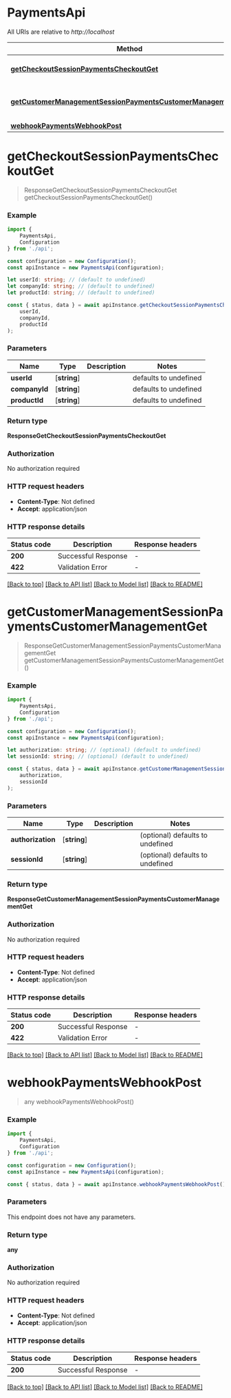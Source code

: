 # PaymentsApi

All URIs are relative to *http://localhost*

|Method | HTTP request | Description|
|------------- | ------------- | -------------|
|[**getCheckoutSessionPaymentsCheckoutGet**](#getcheckoutsessionpaymentscheckoutget) | **GET** /payments/checkout | Get Checkout Session|
|[**getCustomerManagementSessionPaymentsCustomerManagementGet**](#getcustomermanagementsessionpaymentscustomermanagementget) | **GET** /payments/customer/management | Get Customer Management Session|
|[**webhookPaymentsWebhookPost**](#webhookpaymentswebhookpost) | **POST** /payments/webhook | Webhook|

# **getCheckoutSessionPaymentsCheckoutGet**
> ResponseGetCheckoutSessionPaymentsCheckoutGet getCheckoutSessionPaymentsCheckoutGet()


### Example

```typescript
import {
    PaymentsApi,
    Configuration
} from './api';

const configuration = new Configuration();
const apiInstance = new PaymentsApi(configuration);

let userId: string; // (default to undefined)
let companyId: string; // (default to undefined)
let productId: string; // (default to undefined)

const { status, data } = await apiInstance.getCheckoutSessionPaymentsCheckoutGet(
    userId,
    companyId,
    productId
);
```

### Parameters

|Name | Type | Description  | Notes|
|------------- | ------------- | ------------- | -------------|
| **userId** | [**string**] |  | defaults to undefined|
| **companyId** | [**string**] |  | defaults to undefined|
| **productId** | [**string**] |  | defaults to undefined|


### Return type

**ResponseGetCheckoutSessionPaymentsCheckoutGet**

### Authorization

No authorization required

### HTTP request headers

 - **Content-Type**: Not defined
 - **Accept**: application/json


### HTTP response details
| Status code | Description | Response headers |
|-------------|-------------|------------------|
|**200** | Successful Response |  -  |
|**422** | Validation Error |  -  |

[[Back to top]](#) [[Back to API list]](../README.md#documentation-for-api-endpoints) [[Back to Model list]](../README.md#documentation-for-models) [[Back to README]](../README.md)

# **getCustomerManagementSessionPaymentsCustomerManagementGet**
> ResponseGetCustomerManagementSessionPaymentsCustomerManagementGet getCustomerManagementSessionPaymentsCustomerManagementGet()


### Example

```typescript
import {
    PaymentsApi,
    Configuration
} from './api';

const configuration = new Configuration();
const apiInstance = new PaymentsApi(configuration);

let authorization: string; // (optional) (default to undefined)
let sessionId: string; // (optional) (default to undefined)

const { status, data } = await apiInstance.getCustomerManagementSessionPaymentsCustomerManagementGet(
    authorization,
    sessionId
);
```

### Parameters

|Name | Type | Description  | Notes|
|------------- | ------------- | ------------- | -------------|
| **authorization** | [**string**] |  | (optional) defaults to undefined|
| **sessionId** | [**string**] |  | (optional) defaults to undefined|


### Return type

**ResponseGetCustomerManagementSessionPaymentsCustomerManagementGet**

### Authorization

No authorization required

### HTTP request headers

 - **Content-Type**: Not defined
 - **Accept**: application/json


### HTTP response details
| Status code | Description | Response headers |
|-------------|-------------|------------------|
|**200** | Successful Response |  -  |
|**422** | Validation Error |  -  |

[[Back to top]](#) [[Back to API list]](../README.md#documentation-for-api-endpoints) [[Back to Model list]](../README.md#documentation-for-models) [[Back to README]](../README.md)

# **webhookPaymentsWebhookPost**
> any webhookPaymentsWebhookPost()


### Example

```typescript
import {
    PaymentsApi,
    Configuration
} from './api';

const configuration = new Configuration();
const apiInstance = new PaymentsApi(configuration);

const { status, data } = await apiInstance.webhookPaymentsWebhookPost();
```

### Parameters
This endpoint does not have any parameters.


### Return type

**any**

### Authorization

No authorization required

### HTTP request headers

 - **Content-Type**: Not defined
 - **Accept**: application/json


### HTTP response details
| Status code | Description | Response headers |
|-------------|-------------|------------------|
|**200** | Successful Response |  -  |

[[Back to top]](#) [[Back to API list]](../README.md#documentation-for-api-endpoints) [[Back to Model list]](../README.md#documentation-for-models) [[Back to README]](../README.md)

